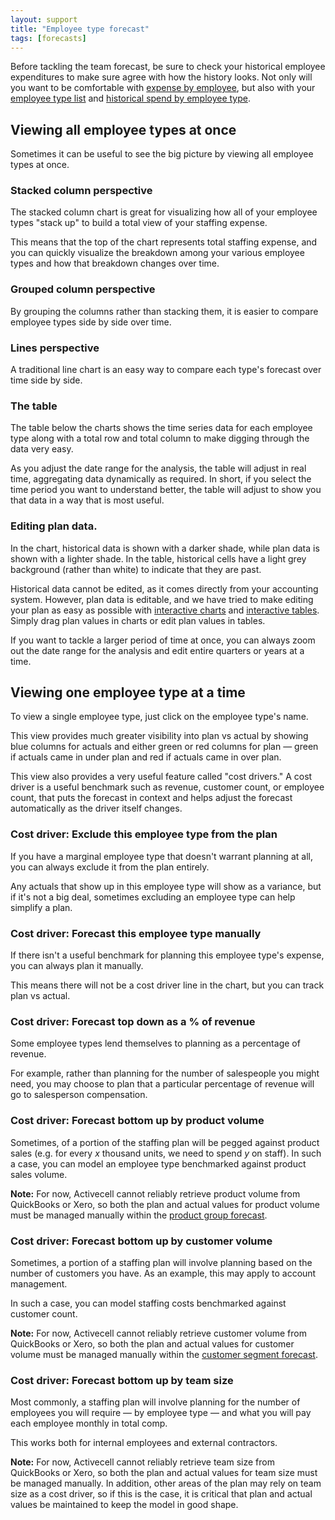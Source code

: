```yaml
---
layout: support
title: "Employee type forecast"
tags: [forecasts]
---
```


Before tackling the team forecast, be sure to check your historical employee expenditures to make sure agree with how the history looks. Not only will you want to be comfortable with [expense by employee](), but also with your [employee type list]() and [historical spend by employee type]().

## Viewing all employee types at once

Sometimes it can be useful to see the big picture by viewing all employee types at once.

### Stacked column perspective

The stacked column chart is great for visualizing how all of your employee types "stack up" to build a total view of your staffing expense.

<!-- screenshot -->

This means that the top of the chart represents total staffing expense, and you can quickly visualize the breakdown among your various employee types and how that breakdown changes over time.

### Grouped column perspective

By grouping the columns rather than stacking them, it is easier to compare employee types side by side over time.

<!-- screenshot -->

### Lines perspective

<!-- screenshot -->

A traditional line chart is an easy way to compare each type's forecast over time side by side.

### The table

The table below the charts shows the time series data for each employee type along with a total row and total column to make digging through the data very easy.

<!-- screenshot -->

As you adjust the date range for the analysis, the table will adjust in real time, aggregating data dynamically as required. In short, if you select the time period you want to understand better, the table will adjust to show you that data in a way that is most useful.

### Editing plan data.

In the chart, historical data is shown with a darker shade, while plan data is shown with a lighter shade. In the table, historical cells have a light grey background (rather than white) to indicate that they are past.

Historical data cannot be edited, as it comes directly from your accounting system. However, plan data is editable, and we have tried to make editing your plan as easy as possible with [interactive charts]() and [interactive tables](). Simply drag plan values in charts or edit plan values in tables.

If you want to tackle a larger period of time at once, you can always zoom out the date range for the analysis and edit entire quarters or years at a time.

## Viewing one employee type at a time

To view a single employee type, just click on the employee type's name.

<!-- screenshot -->

This view provides much greater visibility into plan vs actual by showing blue columns for actuals and either green or red columns for plan — green if actuals came in under plan and red if actuals came in over plan.

<!-- screenshot -->

This view also provides a very useful feature called "cost drivers." A cost driver is a useful benchmark such as revenue, customer count, or employee count, that puts the forecast in context and helps adjust the forecast automatically as the driver itself changes.

### Cost driver: Exclude this employee type from the plan

If you have a marginal employee type that doesn't warrant planning at all, you can always exclude it from the plan entirely.

<!-- screenshot -->

Any actuals that show up in this employee type will show as a variance, but if it's not a big deal, sometimes excluding an employee type can help simplify a plan.

### Cost driver: Forecast this employee type manually

If there isn't a useful benchmark for planning this employee type's expense, you can always plan it manually.

<!-- screenshot -->

This means there will not be a cost driver line in the chart, but you can track plan vs actual.

### Cost driver: Forecast top down as a % of revenue

Some employee types lend themselves to planning as a percentage of revenue.

<!-- screenshot -->

For example, rather than planning for the number of salespeople you might need, you may choose to plan that a particular percentage of revenue will go to salesperson compensation.

### Cost driver: Forecast bottom up by product volume

Sometimes, of a portion of the staffing plan will be pegged against product sales (e.g. for every _x_ thousand units, we need to spend _y_ on staff). In such a case, you can model an employee type benchmarked against product sales volume.

<!-- screenshot -->

**Note:** For now, Activecell cannot reliably retrieve product volume from QuickBooks or Xero, so both the plan and actual values for product volume must be managed manually within the [product group forecast]().


### Cost driver: Forecast bottom up by customer volume

Sometimes, a portion of a staffing plan will involve planning based on the number of customers you have. As an example, this may apply to account management.

<!-- screenshot -->

In such a case, you can model staffing costs benchmarked against customer count.

**Note:** For now, Activecell cannot reliably retrieve customer volume from QuickBooks or Xero, so both the plan and actual values for customer volume must be managed manually within the [customer segment forecast]().

### Cost driver: Forecast bottom up by team size

Most commonly, a staffing plan will involve planning for the number of employees you will require — by employee type — and what you will pay each employee monthly in total comp.

<!-- screenshot -->

This works both for internal employees and external contractors.

**Note:** For now, Activecell cannot reliably retrieve team size from QuickBooks or Xero, so both the plan and actual values for team size must be managed manually. In addition, other areas of the plan may rely on team size as a cost driver, so if this is the case, it is critical that plan and actual values be maintained to keep the model in good shape.